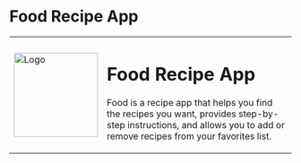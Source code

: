 # Food Recipe App

<table>
  <tr>
    <td><img src="https://github.com/Rodinamomen/RecipeApp/assets/96385247/ddae438a-fd52-412f-b65b-0f734050f990" alt="Logo" width="150"/></td>
    <td>
      <h1>Food Recipe App</h1>
      <p>Food is a recipe app that helps you find the recipes you want, provides step-by-step instructions, and allows you to add or remove recipes from your favorites list.</p>
    </td>
  </tr>
</table>
